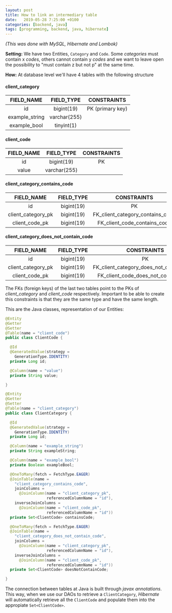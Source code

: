```yaml
---
layout: post
title: How to link an intermediary table
date:   2019-05-28 7:25:00 +0100
categories: [backend, java]
tags: [programming, backend, java, hibernate]
---  
```

_(This was done with MySQL, Hibernate and Lombok)_  

**Setting:** We have two Entities, `Category` and `Code`. Some _categories_ must contain x _codes_, others cannot contain y _codes_ and we want to leave open the possibility to "must contain z but not p" at the same time.

**How:** At database level we'll have 4 tables with the following structure

#### client_category  

|   FIELD_NAME   	|  FIELD_TYPE  	|    CONSTRAINTS   	|
|:--------------:	|:------------:	|:----------------:	|
| id             	| bigint(19)   	| PK (primary key) 	|
| example_string 	| varchar(255) 	|                  	|
| example_bool   	| tinyint(1)   	|                  	|  

<!--more-->  

#### client_code  

| FIELD_NAME 	|  FIELD_TYPE  	|    CONSTRAINTS   	|
|:----------:	|:------------:	|:----------------:	|
| id         	| bigint(19)   	| PK              	|
| value      	| varchar(255) 	|                  	|

#### client_category_contains_code

|     FIELD_NAME     	| FIELD_TYPE 	|            CONSTRAINTS           	|
|:------------------:	|:----------:	|:--------------------------------:	|
| id                 	| bigint(19) 	| PK                              	|
| client_category_pk 	| bigint(19) 	| FK_client_category_contains_code 	|
| client_code_pk     	| bigint(19) 	| FK_client_code_contains_code     	|

#### client_category_does_not_contain_code

|     FIELD_NAME     	| FIELD_TYPE 	|                CONSTRAINTS               	|
|:------------------:	|:----------:	|:----------------------------------------:	|
| id                 	| bigint(19) 	| PK                                      	|
| client_category_pk 	| bigint(19) 	| FK_client_category_does_not_contain_code 	|
| client_code_pk     	| bigint(19) 	| FK_client_code_does_not_contain_code     	|  

The FKs (foreign keys) of the last two tables point to the PKs of *client_category* and *client_code* respectively. Important to be able to create this constraints is that they are the same type and have the same length.  

This are the Java classes, representation of our Entities:  

~~~ java
@Entity
@Getter
@Setter
@Table(name = "client_code")
public class ClientCode {

  @Id
  @GeneratedValue(strategy =
    GenerationType.IDENTITY)
  private Long id;

  @Column(name = "value")
  private String value;

}
~~~

~~~ java
@Entity
@Getter
@Setter
@Table(name = "client_category")
public class ClientCategory {

  @Id
  @GeneratedValue(strategy =
    GenerationType.IDENTITY)
  private Long id;

  @Column(name = "example_string")
  private String exampleString;

  @Column(name = "example_bool")
  private Boolean exampleBool;

  @OneToMany(fetch = FetchType.EAGER)
  @JoinTable(name =
    "client_category_contains_code",
    joinColumns =
      @JoinColumn(name = "client_category_pk",
                  referencedColumnName = "id"),
    inverseJoinColumns =
      @JoinColumn(name = "client_code_pk",
                  referencedColumnName = "id"))
  private Set<ClientCode> containsCode;

  @OneToMany(fetch = FetchType.EAGER)
  @JoinTable(name =
    "client_category_does_not_contain_code",
    joinColumns =
      @JoinColumn(name = "client_category_pk",
                  referencedColumnName = "id"),
    inverseJoinColumns =
      @JoinColumn(name = "client_code_pk",
                  referencedColumnName = "id"))  
  private Set<ClientCode> doesNotContainCode;

}
~~~  

The connection between tables at Java is built through _javax annotations_. This way, when we use our DAOs to retrieve a `ClientCategory`, _Hibernate_ will automatically retrieve all the `ClientCode` and populate them into the appropiate `Set<ClientCode>`.
